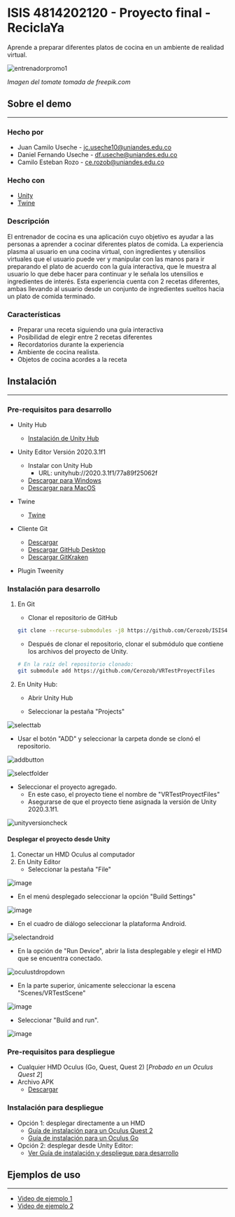# ISIS 4814202120 - Proyecto final - ReciclaYa

Aprende a preparar diferentes platos de cocina en un ambiente de realidad virtual.

![entrenadorpromo1](https://user-images.githubusercontent.com/55302468/140456575-29e264b6-46fa-4afc-b6de-87e658583d25.png)

*Imagen del tomate tomada de freepik.com*

## Sobre el demo

---

### Hecho por

- Juan Camilo Useche - jc.useche10@uniandes.edu.co
- Daniel Fernando Useche - df.useche@uniandes.edu.co
- Camilo Esteban Rozo - ce.rozob@uniandes.edu.co

### Hecho con

- [Unity](https://unity.com/es)
- [Twine](https://twinery.org/)

### Descripción

El entrenador de cocina es una aplicación cuyo objetivo es ayudar a las personas a aprender a cocinar diferentes platos de comida. La experiencia plasma al usuario en una cocina virtual, con ingredientes y utensilios virtuales que el usuario puede ver y manipular con las manos para ir preparando el plato de acuerdo con la guía interactiva, que le muestra al usuario lo que debe hacer para continuar y le señala los utensilios e ingredientes de interés. Esta experiencia cuenta con 2 recetas diferentes, ambas llevando al usuario desde un conjunto de ingredientes sueltos hacia un plato de comida terminado. 

### Características

- Preparar una receta siguiendo una guía interactiva
- Posibilidad de elegir entre 2 recetas diferentes
- Recordatorios durante la experiencia
- Ambiente de cocina realista.
- Objetos de cocina acordes a la receta

## Instalación

---

### Pre-requisitos para desarrollo

- Unity Hub

  - [Instalación de Unity Hub](https://unity.com/es/download)

- Unity Editor Versión 2020.3.1f1

  - Instalar con Unity Hub 
    - URL: unityhub://2020.3.1f1/77a89f25062f
  - [Descargar para Windows](https://download.unity3d.com/download_unity/77a89f25062f/UnityDownloadAssistant-2020.3.1f1.exe)
  - [Descargar para MacOS](https://download.unity3d.com/download_unity/77a89f25062f/UnityDownloadAssistant-2020.3.1f1.dmg)

- Twine

  - [Twine](https://twinery.org/)

- Cliente Git

  - [Descargar](https://git-scm.com/downloads)
  - [Descargar GitHub Desktop](https://desktop.github.com/)
  - [Descargar GitKraken](https://www.gitkraken.com/download)

- Plugin Tweenity

### Instalación para desarrollo

1. En Git

   - Clonar el repositorio de GitHub

   ```bash
   git clone --recurse-submodules -j8 https://github.com/Cerozob/ISIS4814-Demo2
   ```
   
   - Después de clonar el repositorio, clonar el submódulo que contiene los archivos del proyecto de Unity. 
   ```bash
   # En la raíz del repositorio clonado:
   git submodule add https://github.com/Cerozob/VRTestProyectFiles
   ```

2. En Unity Hub:

   - Abrir Unity Hub

   - Seleccionar la pestaña "Projects"
 
![selecttab](https://user-images.githubusercontent.com/55302468/140423330-5a63a823-5175-4e9d-b42d-4633cf6301cc.png)

   - Usar el botón "ADD" y seleccionar la carpeta donde se clonó el repositorio.

![addbutton](https://user-images.githubusercontent.com/55302468/140423385-49f3bdd6-ff41-4f34-ae32-5207006a6a4c.png)

![selectfolder](https://user-images.githubusercontent.com/55302468/140423919-3f99d955-7cad-4b04-bb1b-2ecf53adbd3e.png)

   - Seleccionar el proyecto agregado.
     - En este caso, el proyecto tiene el nombre de "VRTestProyectFiles"
     - Asegurarse de que el proyecto tiene asignada la versión de Unity 2020.3.1f1.

![unityversioncheck](https://user-images.githubusercontent.com/55302468/140424414-5c2834d7-affb-4781-b154-6df8432c4301.png)

#### Desplegar el proyecto desde Unity

1. Conectar un HMD Oculus al computador
2. En Unity Editor
   - Seleccionar la pestaña "File"
   
![image](https://user-images.githubusercontent.com/55302468/140439489-39c59035-22b3-4b00-825c-111e3149eec1.png)
   
   - En el menú desplegado seleccionar la opción "Build Settings"

![image](https://user-images.githubusercontent.com/55302468/140439396-1c324bab-fd54-49ed-b876-32dca92124e1.png)

   - En el cuadro de diálogo seleccionar la plataforma Android.

![selectandroid](https://user-images.githubusercontent.com/55302468/140437717-316618f5-a2a7-4b8a-9d4c-a0b0d52ed94f.png)

   - En la opción de "Run Device", abrir la lista desplegable y elegir el HMD que se encuentra conectado.

![oculustdropdown](https://user-images.githubusercontent.com/55302468/140437836-98b0e277-46e6-46aa-9b6b-035c70eb18b1.png)

   - En la parte superior, únicamente seleccionar la escena "Scenes/VRTestScene"

![image](https://user-images.githubusercontent.com/55302468/140437900-a09f4788-08a3-4d57-8f91-a797d2c1ae16.png)

   - Seleccionar "Build and run".

![image](https://user-images.githubusercontent.com/55302468/140438024-5b5a4923-de98-4be3-8ea0-83695b88d8d8.png)

### Pre-requisitos para despliegue

- Cualquier HMD Oculus (Go, Quest, Quest 2) [_Probado en un Oculus Quest 2_]
- Archivo APK
  - [Descargar](https://github.com/Cerozob/ISIS4814-Demo2/releases/download/build/Demo2.apk)

### Instalación para despliegue

- Opción 1: desplegar directamente a un HMD
  - [Guía de instalación para un Oculus Quest 2](https://headjack.io/knowledge-base/how-to-easily-sideload-a-vr-app-to-oculus-quest-2/)
  - [Guía de instalación para un Oculus Go](https://headjack.io/tutorial/sideload-install-app-apk-oculus-go-quest/)  
- Opción 2: desplegar desde Unity Editor:
  - [Ver Guía de instalación y despliegue para desarrollo](#instalación-para-desarrollo)

## Ejemplos de uso

---

- [Video de ejemplo 1](https://www.youtube.com/watch?v=5t6Dt9IoJLY)
- [Video de ejemplo 2](https://www.youtube.com/watch?v=Pf4v7NrlwWE)
